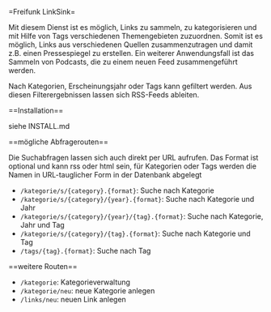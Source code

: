 =Freifunk LinkSink=

Mit diesem Dienst ist es möglich, Links zu sammeln, zu kategorisieren und mit Hilfe von Tags verschiedenen Themengebieten zuzuordnen. Somit ist es möglich, Links aus verschiedenen Quellen zusammenzutragen und damit z.B. einen Pressespiegel zu erstellen. Ein weiterer Anwendungsfall ist das Sammeln von Podcasts, die zu einem neuen Feed zusammengeführt werden.

 Nach Kategorien, Erscheinungsjahr oder Tags kann gefiltert werden. Aus diesen Filterergebnissen lassen sich RSS-Feeds ableiten.

==Installation==

siehe INSTALL.md

==mögliche Abfragerouten==

Die Suchabfragen lassen sich auch direkt per URL aufrufen. Das Format ist optional und kann rss oder html sein, für Kategorien oder Tags werden die Namen in URL-tauglicher Form in der Datenbank abgelegt

* ```/kategorie/s/{category}.{format}```: Suche nach Kategorie
* ```/kategorie/s/{category}/{year}.{format}```: Suche nach Kategorie und Jahr
* ```/kategorie/s/{category}/{year}/{tag}.{format}```: Suche nach Kategorie, Jahr und Tag
* ```/kategorie/s/{category}/{tag}.{format}```: Suche nach Kategorie und Tag
* ```/tags/{tag}.{format}```: Suche nach Tag

==weitere Routen==

* ```/kategorie```: Kategorieverwaltung
* ```/kategorie/neu```: neue Kategorie anlegen
* ```/links/neu```: neuen Link anlegen